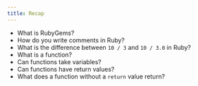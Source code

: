 ```yaml
---
title: Recap
---
```


- What is RubyGems?
- How do you write comments in Ruby?
- What is the difference between `10 / 3` and `10 / 3.0` in Ruby?
- What is a function?
- Can functions take variables?
- Can functions have return values?
- What does a function without a `return` value return?
